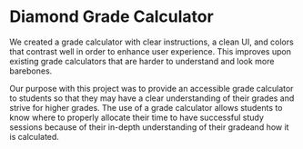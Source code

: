 # Diamond Grade Calculator
We created a grade calculator with clear instructions, a clean UI, and colors that contrast well in order to enhance user experience.
This improves upon existing grade calculators that are harder to understand and look more barebones.

Our purpose with this project was to provide an accessible grade calculator to students so that they may have a clear understanding of their grades and strive for higher grades. The use of a grade calculator allows students to know where to properly allocate their time to have successful study sessions because of their in-depth understanding of their gradeand how it is calculated.
